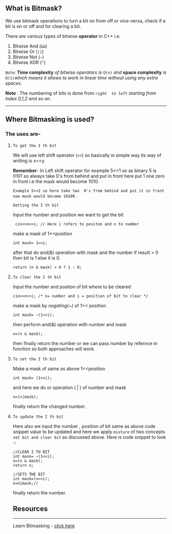 ## What is Bitmask?
   We use bitmask operations to turn a bit on from off or vice-versa, check if a bit is on or off and for clearing a bit.
   
   There are various types of bitwise **operator** in C++ i.e. 
   1. Bitwise And (`&&`) 
   2. Bitwise Or  (`||`) 
   3. Bitwise Not (`~`) 
   4. Bitwise XOR (`^`)

``Note``: **Time complexity** *of bitwise operators is* `O(n)` *and* **space complexity** *is* `O(1)`*which means it allows to work in linear time without using any extra spaces*.

**Note** : The numbering of bits is done from *`right  to left` starting from index 0,1,2 and so on*. 

----

## Where Bitmasking is used?
### The uses are-

1. ``To get the I th bit``

      We will use left shift operator (`<<`) so
   basically in simple way its way of writing is x<<y.
   
   **Remember**- In Left shift operator for example 5<<1 so as binary 5 is 0101 so always take 0's from behind and put in front here put 1 one zero in front i.e the mask would become 1010.

   `Example 5<<2 so here take two  0's from behind and
 put it in front now mask would become 10100` .

   `Getting the I th bit` 
   

    Input the number and  position we want to get the bit 
   ```
    cin>>n>>i; // Here i refers to positon and n to number
   ```
    make a mask of 1<<position 
    ```
    int mask= 1<<i;
    ```
     after that do and(&) operation with mask and the number if result > 0 then bit is 1 else it is 0.
     ```
     return (n & mask) > 0 ? 1 : 0;
     ```

 2. `To clear the I th bit` 

    Input the number and positon of bit where to be cleared 
    ``` 
    cin>>n>>i; /* n= number and i = position of bit to clear */
    ```
    make a mask by *negating(~)* of 1<< position 
    ```
    int mask= ~(1<<i);
    ```
    then perform and(&) operation with number and mask 
    ```
    n=(n & mask);
    ```
    then finally return the number or we can pass number by refernce in function so both approaches will work.

3. `To set the I th bit`
   
   Make a mask of same as above 1<<position 
   ```
   int mask= (1<<i);
   ```
   and here we do or operation ( | )  of number and mask
   ```
   n=(n|mask);
   ```
    finally return the changed number.

4. `To update the I th bit`

     Here also we input the number , position of bit same as above code snippet 
     value to be updated and here we apply `mixture` of two concepts `set bit and clear bit` as discussed above.
     Here is code snippet to look -:
     ```
    //CLEAR I TH BIT
    int mask= ~(1<<i); 
    n=(n & mask);            
    return n;  
   
   //SETS THE BIT
    int mask=(v<<i); 
    n=n|mask;//   
     ```
   finally return the number.
     ## Resources
     ---
    Learn Bitmasking - [click here](https://www.codespeedy.com/bit-masking-in-cpp/)
   